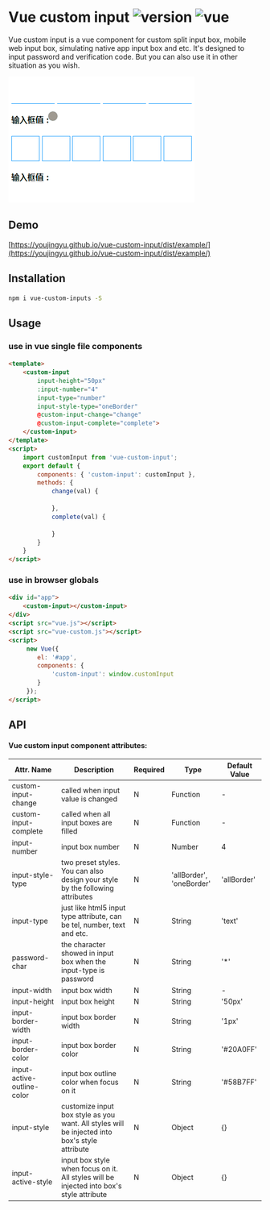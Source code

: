# Vue custom input ![version](https://img.shields.io/badge/version-%20v1.0.0%20-green.svg) ![vue](https://img.shields.io/badge/vue-%20v2.1%20-green.svg) 

Vue custom input is a vue component for custom split input box, mobile web input box, simulating native app input box and etc. It's designed to input password and verification code. But you can also use it in other situation as you wish.

![](https://github.com/Youjingyu/vue-custom-input/raw/master/dist/example/example.gif)

## Demo

[https://youjingyu.github.io/vue-custom-input/dist/example/](https://youjingyu.github.io/vue-custom-input/dist/example/)

## Installation

```bash
npm i vue-custom-inputs -S
```

## Usage

### use in vue single file components

```html
<template>
    <custom-input
        input-height="50px"
        :input-number="4"
        input-type="number"
        input-style-type="oneBorder"
        @custom-input-change="change"
        @custom-input-complete="complete">
    </custom-input>
</template>
<script>
    import customInput from 'vue-custom-input';
    export default {
        components: { 'custom-input': customInput },
        methods: {
            change(val) {
                
            },
            complete(val) {
                
            }
        }
    }
</script>
```
### use in browser globals
```html
<div id="app">
    <custom-input></custom-input>
</div>
<script src="vue.js"></script>
<script src="vue-custom.js"></script>
<script>
     new Vue({
        el: '#app',
        components: {
            'custom-input': window.customInput
        }
     });
</script>
```

## API

#### Vue custom input component attributes:

| Attr. Name | Description | Required | Type |  Default Value |
|-----|-----|-----|-----|-----|
| custom-input-change | called when input value is changed | N | Function | - |
| custom-input-complete | called when all input boxes are filled | N | Function | - |
| input-number | input box number | N | Number | 4 |
| input-style-type | two preset styles. You can also design your style by the following attributes | N | 'allBorder', 'oneBorder' | 'allBorder' |
| input-type | just like html5 input type attribute, can be tel, number, text and etc. | N | String | 'text' |
| password-char | the character showed in input box when the input-type is password | N | String | '*' |
| input-width | input box width | N | String | - |
| input-height | input box height | N | String | '50px' |
| input-border-width | input box border width | N | String | '1px' |
| input-border-color | input box border color | N | String | '#20A0FF' |
| input-active-outline-color | input box outline color when focus on it | N | String | '#58B7FF' |
| input-style | customize input box style as you want. All styles will be injected into box's style attribute | N | Object | {} |
| input-active-style | input box style when focus on it. All styles will be injected into box's style attribute | N | Object | {} |
